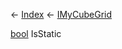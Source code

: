 ← [Index](Api-Index) ← [IMyCubeGrid](VRage.Game.ModAPI.Ingame.IMyCubeGrid)

[bool](System.Boolean) IsStatic